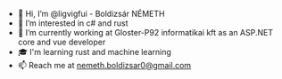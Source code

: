- 👋 Hi, I’m @ligvigfui - Boldizsár NÉMETH
- 👀 I’m interested in c# and rust
- 🏢 I’m currently working at Gloster-P92 informatikai kft as an ASP.NET core and vue developer 
- 🎓 I'm learning rust and machine learning
- 📫 Reach me at nemeth.boldizsar0@gmail.com

<!---
ligvigfui/ligvigfui is a ✨ special ✨ repository because its `README.md` (this file) appears on your GitHub profile.
You can click the Preview link to take a look at your changes.
--->
